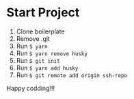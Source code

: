 # Start Project

1. Clone boilerplate
2. Remove .git
3. Run `$ yarn`
4. Run `$ yarn remove husky`
5. Run `$ git init`
6. Run `$ yarn add husky`
7. Run `$ git remote add origin ssh-repo`

Happy codding!!!
